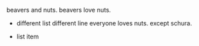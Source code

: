 beavers and nuts.
beavers love nuts.
* different list different line
everyone loves nuts.
except schura.

* list item
